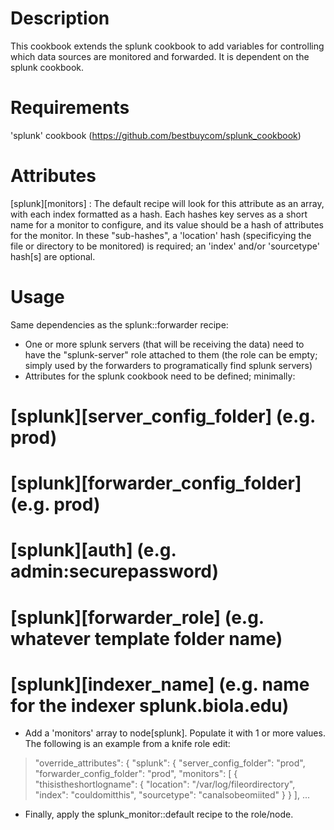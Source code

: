 Description
===========

This cookbook extends the splunk cookbook to add variables for controlling which data sources are monitored and forwarded. It is dependent on the splunk cookbook.

Requirements
============

 'splunk' cookbook (https://github.com/bestbuycom/splunk_cookbook)

Attributes
==========

[splunk][monitors] : The default recipe will look for this attribute as an array, with each index formatted as a hash. Each hashes key serves as a short name for a monitor to configure, and its value should be a hash of attributes for the monitor. In these "sub-hashes", a 'location' hash (specificying the file or directory to be monitored) is required; an 'index' and/or 'sourcetype' hash[s] are optional.

Usage
=====

Same dependencies as the splunk::forwarder recipe:

* One or more splunk servers (that will be receiving the data) need to have the "splunk-server" role attached to them (the role can be empty; simply used by the forwarders to programatically find splunk servers)
* Attributes for the splunk cookbook need to be defined; minimally:

#     [splunk][server_config_folder] (e.g. prod)
#     [splunk][forwarder_config_folder] (e.g. prod)
#     [splunk][auth] (e.g. admin:securepassword)
#     [splunk][forwarder_role] (e.g. whatever template folder name)
#     [splunk][indexer_name] (e.g. name for the indexer splunk.biola.edu)

* Add a 'monitors' array to node[splunk]. Populate it with 1 or more values. The following is an example from a knife role edit:

>  "override_attributes": {
>    "splunk": {
>      "server_config_folder": "prod",
>      "forwarder_config_folder": "prod",
>      "monitors": [
>        {
>          "thisistheshortlogname": {
>            "location": "/var/log/fileordirectory",
>            "index": "couldomitthis",
>            "sourcetype": "canalsobeomiited"
>          }
>        }
>      ],
> ...

* Finally, apply the splunk_monitor::default recipe to the role/node.
